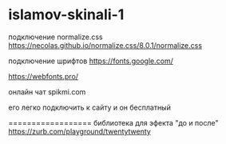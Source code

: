 # islamov-skinali-1

подключение normalize.css
https://necolas.github.io/normalize.css/8.0.1/normalize.css

подключение шрифтов
https://fonts.google.com/

https://webfonts.pro/

онлайн чат
spikmi.com

его легко подключить к сайту и он бесплатный

==================
библиотека для эфекта "до и после"
https://zurb.com/playground/twentytwenty

